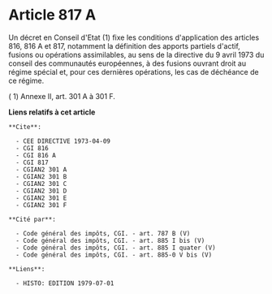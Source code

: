 # Article 817 A

Un décret en Conseil d'Etat (1) fixe les conditions d'application des articles 816, 816 A et 817, notamment la définition des
apports partiels d'actif, fusions ou opérations assimilables, au sens de la directive du 9 avril 1973 du conseil des
communautés européennes, à des fusions ouvrant droit au régime spécial et, pour ces dernières opérations, les cas de
déchéance de ce régime.

( 1)  Annexe II, art. 301 A à 301 F.

**Liens relatifs à cet article**

	**Cite**:

	  - CEE DIRECTIVE 1973-04-09
	  - CGI 816
	  - CGI 816 A
	  - CGI 817
	  - CGIAN2 301 A
	  - CGIAN2 301 B
	  - CGIAN2 301 C
	  - CGIAN2 301 D
	  - CGIAN2 301 E
	  - CGIAN2 301 F

	**Cité par**:

	  - Code général des impôts, CGI. - art. 787 B (V)
	  - Code général des impôts, CGI. - art. 885 I bis (V)
	  - Code général des impôts, CGI. - art. 885 I quater (V)
	  - Code général des impôts, CGI. - art. 885-0 V bis (V)

	**Liens**:

	  - HISTO: EDITION 1979-07-01
